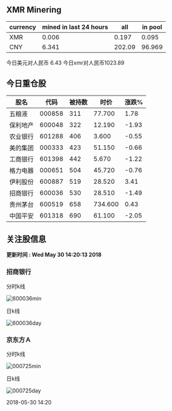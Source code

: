## XMR Minering

|currency|mined in last 24 hours|all|in pool|
|---|---|---|---|
|XMR|0.006|0.197|0.095|
|CNY|6.341|202.09|96.969|

今日美元对人民币 6.43	今日xmr对人民币1023.89


## 今日重仓股 

|股名|代码|被持数|时价|涨跌%|
|---|---|---|---|---|
|五粮液|000858|311|77.700|1.78|
|保利地产|600048|322|12.190|-1.93|
|农业银行|601288|406|3.600|-0.55|
|美的集团|000333|423|51.150|-0.66|
|工商银行|601398|442|5.670|-1.22|
|格力电器|000651|504|45.720|-0.76|
|伊利股份|600887|519|28.520|3.41|
|招商银行|600036|530|28.510|-1.49|
|贵州茅台|600519|658|734.600|0.43|
|中国平安|601318|690|61.100|-2.05|

## 关注股信息
**更新时间 : Wed May 30 14:20:13 2018**
### 招商银行 
分时k线

![600036min](http://image.sinajs.cn/newchart/min/n/sh600036.gif)

日k线

![600036day](http://image.sinajs.cn/newchart/daily/n/sh600036.gif)

### 京东方Ａ 
分时k线

![000725min](http://image.sinajs.cn/newchart/min/n/sz000725.gif)

日k线

![000725day](http://image.sinajs.cn/newchart/daily/n/sz000725.gif)

2018-05-30 14:20